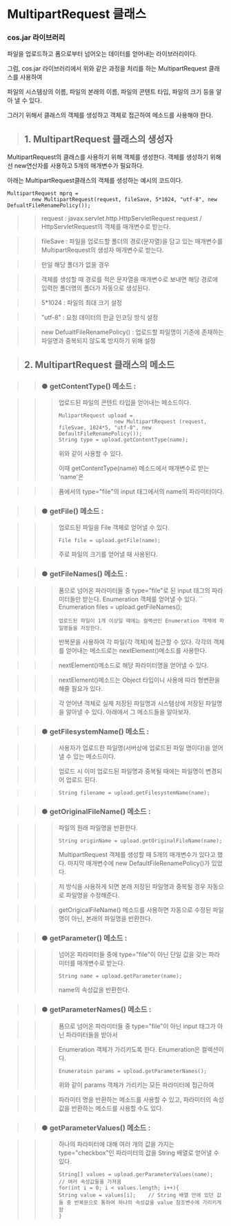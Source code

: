 MultipartRequest 클래스
===========================================



### cos.jar 라이브러리

파일을 업로드하고 폼으로부터 넘어오는 데이터를 얻어내는 라이브러리이다.



그럼, cos.jar 라이브러리에서 위와 같은 과정을 처리를 하는  MultipartRequest 클래스를 사용하여 



파일의 시스템상의 이름, 파일의 본래의 이름, 파일의 콘텐트 타입, 파일의 크기 등을 알아 낼 수 있다.



그러기 위해서 클래스의 객체를 생성하고 객체로 접근하여 메소드를 사용해야 한다.



> ## 1. MultipartRequest 클래스의 생성자

MultipartRequest의 클래스를 사용하기 위해 객체를 생성한다. 객체를 생성하기 위해선 new연산자를 사용하고 5개의 매개변수가 필요하다.



아래는 MultipartRequest클래스의 객체를 생성하는 예시의 코드이다.



```
MultipartRequest mprq = 
        new MultipartRequest(request, fileSave, 5*1024, "utf-8", new DefualtFileRenamePolicy());
```

>   > request : javax.servlet.http.HttpServletRequest request / HttpServletRequest의 객체를 매개변수로 받는다.



>   > fileSave : 파일을 업로드할 폴더의 경로(문자열)을 담고 있는 매개변수를  MultipartRequest의 생성자 매개변수로 받는다.



>   > 만일 해당 폴더가 없을 경우 



>   > 객체를 생성할 때 경로를 적은 문자열을 매개변수로 보내면 해당 경로에 입력한 폴더명의 폴더가 자동으로 생성된다.



>   > 5*1024 : 파일의 최대 크기 설정



>   > "utf-8" : 요청 데이터의 한글 인코딩 방식 설정



>   > new DefualtFileRenamePolicy() : 업로드할 파일명이 기존에 존재하는 파일명과 중복되지 않도록 방지하기 위해 설정







> ## 2. MultipartRequest 클래스의 메소드


>   > ### ● getContentType() 메소드 :



>   >   > 업로드된 파일의 콘텐트 타입을 얻어내는 메소드이다.
>   >   > ```
>   >   > MulipartRequest upload = 
>   >   >                   new MultipartRequest (request, fileSvae, 1024*5, "utf-8", new DefaultFileRenamePolicy());
>   >   > String type = upload.getContentType(name);
>   >   > ```
>   >   > 위와 같이 사용할 수 있다. 
>   >   >
>   >   >
>   >   > 
>   >   > 이때 getContentType(name) 메소드에서 매개변수로 받는 'name'은 



>   >   > 폼에서의 type="file"의 input 태그에서의 name의 파라미터이다.











>   > ### ● getFile() 메소드 :



>   >   > 업로드된 파일을 File 객체로 얻어낼 수 있다.
>   >   > ```
>   >   > File file = upload.getFile(name);
>   >   > ```
>   >   > 주로 파일의 크기를 얻어낼 때 사용된다.












>   > ### ● getFileNames() 메소드 :



>   >   > 폼으로 넘어온 파라미터들 중 type="file"로 된  input 태그의 파라미터들만 받는다.
>   >   > Enumeration 객체를 얻어낼 수 있다.
>   >   > ``
>   >   > Enumeration files = upload.getFileNames();
>   >   > ```
>   >   > 업로드된 파일이 1개 이상일 때에는 컬렉션인 Enumeration 객체에 파일명들을 저장한다.


>   >   > 반복문을 사용하여 각 파일(각 객체)에 접근할 수 있다. 각각의 객체를 얻어내는 메소드로는 nextElement()메소드를 사용한다.



>   >   > nextElement()메소드로 해당 파라미터명을 얻어낼 수 있다.



>   >   > nextElement()메소드는 Object 타입이니 사용에 따라 형변환을 해줄 필요가 있다.



>   >   > 각 얻어낸 객체로 실제 저장된 파일명과 시스템상에 저장된 파일명을 알아낼 수 있다. 아래에서 그 메소드들을 알아보자.












>   > ### ● getFilesystemName() 메소드 :



>   >   > 사용자가 업로드한 파일명(서버상에 업로드된 파일 명이다)을 얻어낼 수 있는 메소드이다.



>   >   > 업로드 시 이미 업로드된 파일명과 중복될 때에는 파일명이 변경되어 업로드 된다.



>   >   > ```
>   >   > String filename = upload.getFilesystemName(name);
>   >   > ```












>   > ### ● getOriginalFileName() 메소드 :



>   >   > 파일의 원래 파일명을 반환한다. 
>   >   > ```
>   >   > String originName = upload.getOriginalFileName(name);
>   >   > ```
>   >   > MultipartRequest 객체를 생성할 때 5개의 매개변수가 있다고 했다. 마지막 매개변수에 new DefaultFileRenamePolicy()가 있었다.



>   >   > 저 방식을 사용하게 되면 본래 저장된 파일명과 중복될 경우 자동으로 파일명을 수정해준다.



>   >   > getOrigicalFileName() 메소드를 사용하면 자동으로 수정된 파일명이 아닌, 본래의 파일명을 반환한다.












>   > ### ● getParameter() 메소드 :



>   >   > 넘어온 파라미터들 중에 type="file"이 아닌 단일 값을 갖는 파라미터를 매개변수로 받는다.
>   >   > ```
>   >   > String name = upload.getParameter(name);
>   >   > ```
>   >   > name의 속성값을 반환한다.












>   > ### ● getParameterNames() 메소드 :



>   >   > 폼으로 넘어온 파라미터들 중 type="file"이 아닌 input 태그가 아닌 파라미터들을 받아서



>   >   > Enumeration 객체가 가리키도록 한다. Enumeration은 컬렉션이다. 
>   >   > ```
>   >   > Enumeratoin params = upload.getParameterNames();
>   >   > ```
>   >   > 위와 같이 params 객체가 가리키는 모든 파라미터에 접근하여 



>   >   > 파라미터 명을 반환하는 메소드를 사용할 수 있고, 파라미터의 속성값을 반환하는 메소드를 사용할 수도 있다.












>   > ### ● getParameterValues() 메소드 :



>   >   > 하나의 파라미터에 대해 여러 개의 값을 가지는 type="checkbox"인 파라미터의 값을 String 배열로 얻어낼 수 있다.
>   >   > ```
>   >   > String[] values = upload.gerParameterValues(name);   // 여러 속성값들을 가져옴
>   >   > for(int i = 0; i < values.length; i++){
>   >   > String value = values[i];    // String 배열 안에 있던 값들 중 반복문으로 통하여 하나의 속성값을 value 참조변수에 가리키게 함
>   >   > }
